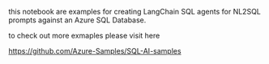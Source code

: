 this notebook are examples for creating LangChain SQL agents for NL2SQL prompts against an Azure SQL Database.

to check out more exmaples please visit here

https://github.com/Azure-Samples/SQL-AI-samples
